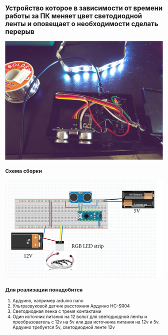 ## Устройство которое в зависимости от времени работы за ПК меняет цвет светодиодной ленты и оповещает о необходимости сделать перерыв
![PROJECT_PHOTO](https://github.com/mitrm/arduinoWorkTime/blob/master/image/example.jpg)

### Схема сборки
![PROJECT_PHOTO](https://github.com/mitrm/arduinoWorkTime/blob/master/image/scheme.png) 


### Для реализации понадобится
1. Ардуино, например arduino nano
2. Ультразвуковой датчик расстояния Ардуино HC-SR04
3. Светодиодная ленка с тремя контактами
4. Один источник питания на 12 вольт для светодиодной ленты и преобразователь с 12v на 5v или два источника питания на 12v и 5v. Ардуино требуется 5v, светодиодной ленте 12v  
